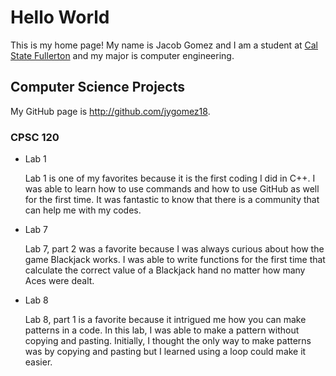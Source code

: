 # Hello World

This is my home page! My name is Jacob Gomez and I am a student at [Cal State Fullerton](http://www.fullerton.edu/) and my major is computer engineering.

## Computer Science Projects

My GitHub page is http://github.com/jygomez18.

### CPSC 120

* Lab 1

    Lab 1 is one of my favorites because it is the first coding I did in C++.
    I was able to learn how to use commands and how to use GitHub as well for
    the first time. It was fantastic to know that there is a community that
    can help me with my codes.

* Lab 7

    Lab 7, part 2 was a favorite because I was always curious about how the
    game Blackjack works. I was able to write functions for the first time
    that calculate the correct value of a Blackjack hand no matter how many
    Aces were dealt.

* Lab 8

    Lab 8, part 1 is a favorite because it intrigued me how you can make
    patterns in a code. In this lab, I was able to make a pattern without
    copying and pasting. Initially, I thought the only way to make patterns
    was by copying and pasting but I learned using a loop could make it easier.

